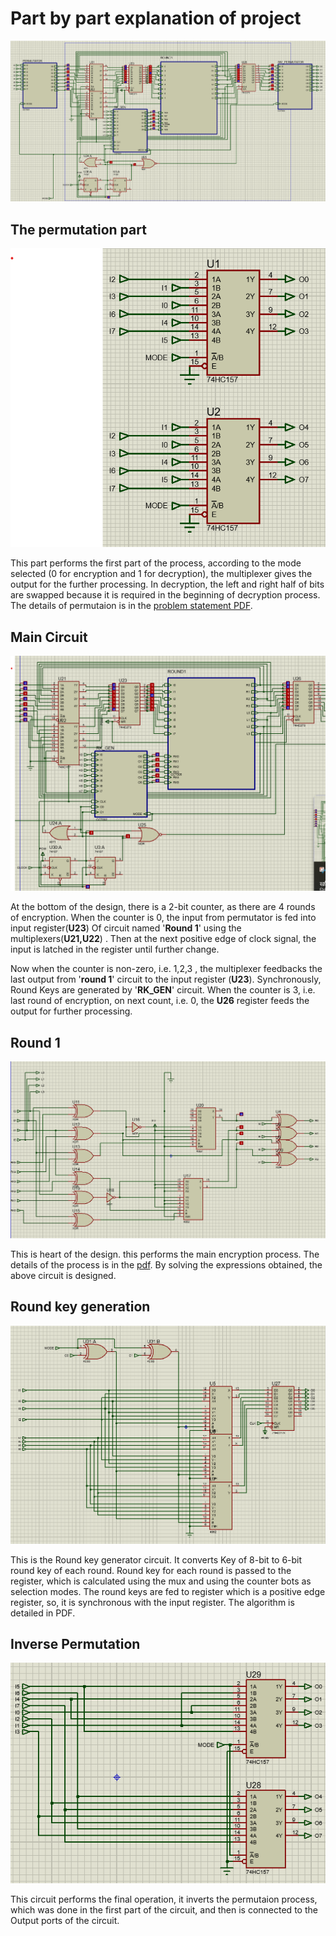 # Part by part explanation of project
![](https://github.com/punyansh-v/8-bit-encryptor-decryptor/blob/main/circuit_images/Circuit.png)

## The permutation part
![Permutaion circuit](https://github.com/punyansh-v/8-bit-encryptor-decryptor/blob/main/circuit_images/Permutation.png)

This part performs the first part of the process, according to the mode selected (0 for encryption and 1 for decryption), the multiplexer gives the output for the further processing. In decryption, the left and right half of bits are swapped because it is required in the beginning of decryption process. The details of permutaion is in the [problem statement PDF](https://github.com/punyansh-v/8-bit-encryptor-decryptor/blob/main/Problem%20Statement.pdf).

## Main Circuit
![Main Circuit](https://github.com/punyansh-v/8-bit-encryptor-decryptor/blob/main/circuit_images/Main%20Circuit.png)

At the bottom of the design, there is a 2-bit counter, as there are 4 rounds of encryption. When the counter is 0, the input from permutator is fed into input register(**U23**) Of circuit named '**Round 1**' using the multiplexers(**U21,U22**) . Then at the next positive edge of clock signal, the input is latched in the register until further change.

Now when the counter is non-zero, i.e. 1,2,3 , the multiplexer feedbacks the last output from '**round 1**' circuit to the input register (**U23**).
Synchronously, Round Keys are generated by '**RK_GEN**' circuit.
When the counter is 3, i.e. last round of encryption, on next count, i.e. 0, the **U26** register feeds the output for further processing.

## Round 1
![Encyptor fucntion](https://github.com/punyansh-v/8-bit-encryptor-decryptor/blob/main/circuit_images/Function.png)

This is heart of the design. this performs the main encryption process. The details of the process is in the [pdf](https://github.com/punyansh-v/8-bit-encryptor-decryptor/blob/main/Problem%20Statement.pdf). By solving the expressions obtained, the above circuit is designed.

## Round key generation
![Round key Generator](https://github.com/punyansh-v/8-bit-encryptor-decryptor/blob/main/circuit_images/RK_gen.png)

This is the Round key generator circuit. It converts Key of 8-bit to 6-bit round key of each round. Round key for each round is passed to the register, which is calculated using the mux and using the counter bots as selection modes. The round keys are fed to register which is a positive edge register, so, it is synchronous with the input register. The algorithm is detailed in PDF.

## Inverse Permutation
![Inverse_permutation](https://github.com/punyansh-v/8-bit-encryptor-decryptor/blob/main/circuit_images/InvPermut.png)

This circuit performs the final operation, it inverts the permutaion process, which was done in the first part of the circuit, and then is connected to the Output ports of the circuit.
